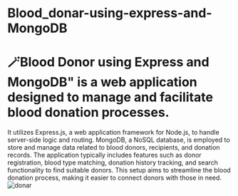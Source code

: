 # Blood_donar-using-express-and-MongoDB
# 🪄Blood Donor using Express and MongoDB" is a web application designed to manage and facilitate blood donation processes. 
It utilizes Express.js, a web application framework for Node.js, to handle server-side logic and routing. MongoDB, a NoSQL database, is employed to store and manage data related to blood donors, recipients, and donation records. The application typically includes features such as donor registration, blood type matching, donation history tracking, and search functionality to find suitable donors. This setup aims to streamline the blood donation process, making it easier to connect donors with those in need.
![donar](https://github.com/user-attachments/assets/b718aebe-07bd-402d-990b-112d62236db4)


